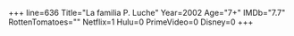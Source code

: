 +++
line=636
Title="La familia P. Luche"
Year=2002
Age="7+"
IMDb="7.7"
RottenTomatoes=""
Netflix=1
Hulu=0
PrimeVideo=0
Disney=0
+++

